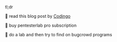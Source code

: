 tl;dr

👑 read this blog post by [Codingo](https://codingo.com/posts/2021-04-04-bug-classes-starting-out/)

💉 buy pentesterlab pro subscription

🐛 do a lab and then try to find on bugcrowd programs



